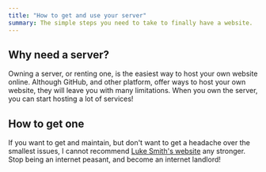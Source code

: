 ```yaml
---
title: "How to get and use your server"
summary: The simple steps you need to take to finally have a website.
---
```

## Why need a server?
Owning a server, or renting one, is the easiest way to host your own website online. Although GitHub, and other platform, offer ways to host your own website, they will leave you with many limitations. When you own the server, you can start hosting a lot of services!

## How to get one
If you want to get and maintain, but don't want to get a headache over the smallest issues, I cannot recommend [Luke Smith's website](https://landchad.net) any stronger. Stop being an internet peasant, and become an internet landlord!

